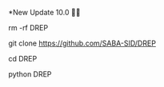 *New Update 10.0 💚🌿

rm -rf DREP

git clone https://github.com/SABA-SID/DREP 

cd DREP

python DREP
